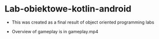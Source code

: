 # Lab-obiektowe-kotlin-android

- This was created as a final result of object oriented programming labs

- Overview of gameplay is in gameplay.mp4
